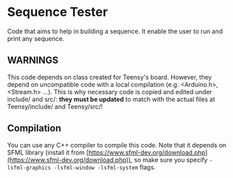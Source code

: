 # Sequence Tester

Code that aims to help in building a sequence. It enable the user to run and print any sequence.

## WARNINGS

This code depends on class created for Teensy's board. However, they depend on uncompatible code with a local compilation (e.g. <Arduino.h>, <Stream.h> ...). This is why necessary code is copied and edited under include/ and src/: **they must be updated** to match with the actual files at Teensy/include/ and Teensy/src/!

## Compilation

You can use any C++ compiler to compile this code. Note that it depends on SFML library (install it from [https://www.sfml-dev.org/download.php](https://www.sfml-dev.org/download.php)), so make sure you specify `-lsfml-graphics -lsfml-window -lsfml-system` flags.
